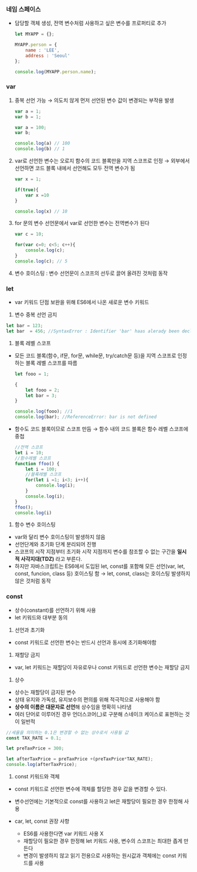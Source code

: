 ### 네임 스페이스

- 담당할 객체 생성, 전역 변수처럼 사용하고 싶은 변수를 프로퍼티로 추가
    
    ```jsx
    let MYAPP = {};
    
    MYAPP.person = {
        name : 'LEE',
        address : 'Seoul'
    };
    
    console.log(MYAPP.person.name);
    ```
    

### var

1. 중복 선언 가능 → 의도치 않게 먼저 선언된 변수 값이 변경되는 부작용 발생
    
    ```jsx
    var a = 1;
    var b = 1;
    
    var a = 100;
    var b;
    
    console.log(a) // 100
    console.log(b) // 1
    ```
    
2. var로 선언한 변수는 오로지 함수의 코드 블록만을 지역 스코프로 인정 → 외부에서 선언하면 코드 블록 내에서 선언해도 모두 전역 변수가 됨
    
    ```jsx
    var x = 1;
    
    if(true){
    	var x =10 
    }
    
    console.log(x) // 10
    ```
    

1. for 문의 변수 선언문에서 var로 선언한 변수는 전역변수가 된다
    
    ```jsx
    var c = 10;
    
    for(var c=0; c<5; c++){
        console.log(c);
    }
    console.log(c); // 5
    ```
    

1. 변수 호이스팅 : 변수 선언문이 스코프의  선두로 끌어 올려진 것처럼 동작

### let

- var 키워드 단점 보완을 위해 ES6에서 나온 새로운 변수 키워드

1. 변수 중복 선언 금지

```jsx
let bar = 123;
let bar  = 456; //SyntaxError : Identifier 'bar' haas alerady been declared
```

1. 블록 레벨 스코프
- 모든 코드 블록(함수, if문, for문, while문, try/catch문 등)을 지역 스코프로 인정하는 블록 레벨 스코프를 따름
    
    ```jsx
    let fooo = 1;
    
    {
        let fooo = 2;
        let bar = 3;
    }
    
    console.log(fooo); //1
    console.log(bar); //ReferenceError: bar is not defined
    ```
    
- 함수도 코드 블록이므로 스코프 만듬 → 함수 내의 코드 블록은 함수 레벨 스코프에 중첩
    
    ```jsx
    //전역 스코프
    let i = 10;
    //함수레벨 스코프
    function ffoo() {
        let i = 100;
        //블록레벨 스코프
        for(let i =1; i<3; i++){
            console.log(i);
        }
        console.log(i);
    }
    ffoo();
    console.log(i)
    ```
    

1. 함수 변수 호이스팅
- var와 달리 변수 호이스팅이 발생하지 않음
- 선언단계와 초기화 단계 분리되어 진행
- 스코프의 시작 지점부터 초기화 시작 지점까지 변수를 참조할 수 없는 구간을 **일시적 사각지대(TDZ)** 라고 부른다.
- 하지만 자바스크립트는 ES6에서 도입된 let, const를 포함해 모든 선언(var, let, const, funcion, class 등) 호이스팅 함 →  let, const, class는 호이스팅 발생하지 않은 것처럼 동작

### const

- 상수(constant)를 선언하기 위해 사용
- let 키워드와 대부분 동의

1. 선언과 초기화
- const 키워드로 선언한 변수는 반드시 선언과 동시에 초기화해야함

1. 재할당 금지
- var, let 키워드는 재할당이 자유로우나 const 키워드로 선언한 변수는 재할당 금지

1. 상수
- 상수는 재할당이 금지된 변수
- 상태 유지와 가독성, 유지보수의 편의를 위해 적극적으로 사용해야 함
- **상수의 이름은 대문자로 선언**해 상수임을 명확히 나타냄
- 여러 단어로 이루어진 경우 언더스코어(_)로 구분해 스네이크 케이스로 표현하는 것이 일반적

```jsx
//세율을 의미하는 0.1은 변경할 수 없는 상수로서 사용될 값
const TAX_RATE = 0.1;

let preTaxPrice = 300;

let afterTaxPrice = preTaxPrice +(preTaxPrice*TAX_RATE);
console.log(afterTaxPrice);
```

1. const 키워드와 객체
- const 키워드로 선언한 변수에 객체를 할당한 경우 값을 변경할 수 있다.

- 변수선언에는 기본적으로 const를 사용하고 let은 재할당이 필요한 경우 한정해 사용
- car, let, const 권장 사항
    - ES6를 사용한다면 var 키워드 사용 X
    - 재할당이 필요한 경우 한정해 let 키워드 사용, 변수의 스코프는 최대한 좁게 만든다
    - 변경이 발생하지 않고 읽기 전용으로 사용하는 원시값과 객체에는 const 키워드를 사용
